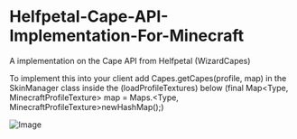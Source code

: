 # Helfpetal-Cape-API-Implementation-For-Minecraft
A implementation on the Cape API from Helfpetal (WizardCapes)

To implement this into your client add Capes.getCapes(profile, map) in the SkinManager class
inside the (loadProfileTextures) below (final Map<Type, MinecraftProfileTexture> map = Maps.<Type, MinecraftProfileTexture>newHashMap();)

![Image](https://origin-us.gyazo.com/8d6373b62e1dc10cf48135ecbb932d9c.png)
